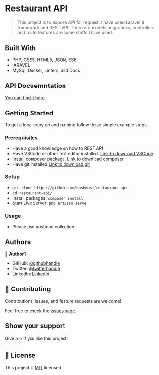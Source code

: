 # Restaurant API

> This project is to expose API for request. I have used Laravel 8 framework and REST API. There are models, migrations, controllers and route features are some staffs I have used ..


## Built With

- PHP, CSS3, HTML5, JSON, ES6
- lARAVEL
- MySql, Docker, Linters, and Docs

## API Docuemntation

[You can find it here](https://www.getpostman.com/collections/c65e447ef6026d4d74f1)


## Getting Started

To get a local copy up and running follow these simple example steps.

### Prerequisites
 - Have a good knowledge on how to REST API
 - Have VSCode or other text editor installed. [Link to download VSCode](https://code.visualstudio.com/download)
 - Install composer package. [Link to download composer](https://getcomposer.org/download/)
 - Have git installed.[Link to download git](https://git-scm.com/downloads)

### Setup
- `git clone https://github.com/bushmusi/restaurant-api`
- `cd restaurant-api/`
- Install packages:  `composer install`
- Start Live Server: `php artisan serve`

### Usage

- Please use postman collection 

## Authors

👤 **Author1**

- GitHub: [@githubhandle](https://github.com/bushmusi)
- Twitter: [@twitterhandle](https://twitter.com/bushera_mestofa)
- LinkedIn: [LinkedIn](https://www.linkedin.com/in/bushra-mustofa-2620671b7/)

## 🤝 Contributing

Contributions, issues, and feature requests are welcome!

Feel free to check the [issues page](../../issues/).

## Show your support

Give a ⭐️ if you like this project!

## 📝 License

This project is [MIT](./MIT.md) licensed.
